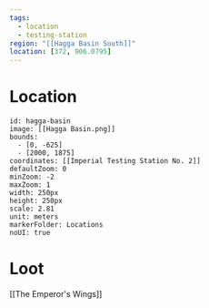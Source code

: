 ```yaml
---
tags:
  - location
  - testing-station
region: "[[Hagga Basin South]]"
location: [372, 906.0795]
---
```

# Location

```leaflet
id: hagga-basin
image: [[Hagga Basin.png]]
bounds:
  - [0, -625]
  - [2000, 1875]
coordinates: [[Imperial Testing Station No. 2]]
defaultZoom: 0
minZoom: -2
maxZoom: 1
width: 250px
height: 250px
scale: 2.81
unit: meters
markerFolder: Locations
noUI: true
```

# Loot
[[The Emperor's Wings]]

